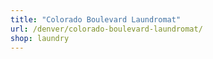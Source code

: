```yaml
---
title: "Colorado Boulevard Laundromat"
url: /denver/colorado-boulevard-laundromat/
shop: laundry
---
```

